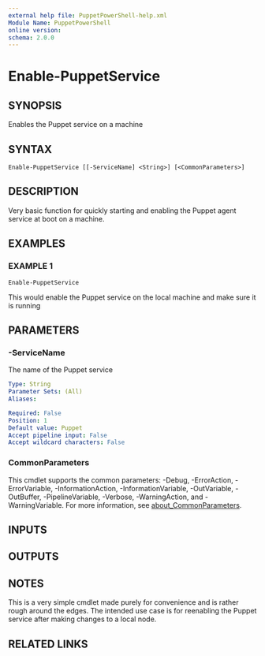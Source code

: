 ```yaml
---
external help file: PuppetPowerShell-help.xml
Module Name: PuppetPowerShell
online version:
schema: 2.0.0
---
```


# Enable-PuppetService

## SYNOPSIS
Enables the Puppet service on a machine

## SYNTAX

```
Enable-PuppetService [[-ServiceName] <String>] [<CommonParameters>]
```

## DESCRIPTION
Very basic function for quickly starting and enabling the Puppet agent service at boot on a machine.

## EXAMPLES

### EXAMPLE 1
```
Enable-PuppetService
```

This would enable the Puppet service on the local machine and make sure it is running

## PARAMETERS

### -ServiceName
The name of the Puppet service

```yaml
Type: String
Parameter Sets: (All)
Aliases:

Required: False
Position: 1
Default value: Puppet
Accept pipeline input: False
Accept wildcard characters: False
```

### CommonParameters
This cmdlet supports the common parameters: -Debug, -ErrorAction, -ErrorVariable, -InformationAction, -InformationVariable, -OutVariable, -OutBuffer, -PipelineVariable, -Verbose, -WarningAction, and -WarningVariable. For more information, see [about_CommonParameters](http://go.microsoft.com/fwlink/?LinkID=113216).

## INPUTS

## OUTPUTS

## NOTES
This is a very simple cmdlet made purely for convenience and is rather rough around the edges.
The intended use case is for reenabling the Puppet service after making changes to a local node.

## RELATED LINKS
